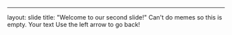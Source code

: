 ---
layout: slide
title: "Welcome to our second slide!"
Can't do memes so this is empty.
Your text
Use the left arrow to go back!
